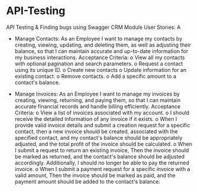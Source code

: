 # API-Testing
API Testing &amp; Finding bugs using Swagger
CRM Module User Stories:
A
- Manage Contacts:
As an Employee I want to manage my contacts by creating, viewing, updating, and deleting them, as well as adjusting their balance, so that I can maintain accurate and up-to-date information for my business interactions.
Acceptance Criteria:
o
View all my contacts with optional pagination and search parameters.
o
Request a contact using its unique ID.
o
Create new contacts
o
Update information for an existing contact.
o
Remove contacts.
o
Add a specific amount to a contact's balance.

- Manage Invoices:
As an Employee I want to manage my invoices by creating, viewing, returning, and paying them, so that I can maintain accurate financial records and handle billing efficiently.
Acceptance Criteria:
o
View a list of invoices associated with my account.
o
I should receive the detailed information of any invoice if it exists.
o
When I provide valid invoice details and submit a creation request for a specific contact, then a new invoice should be created, associated with the specified contact, and my contact's balance should be appropriately adjusted, and the total profit of the invoice should be calculated.
o
When I submit a request to return an existing invoice, Then the invoice should be marked as returned, and the contact's balance should be adjusted accordingly. Additionally, I should no longer be able to pay the returned invoice.
o
When I submit a payment request for a specific invoice with a valid amount, Then the invoice should be marked as paid, and the payment amount should be added to the contact's balance.
